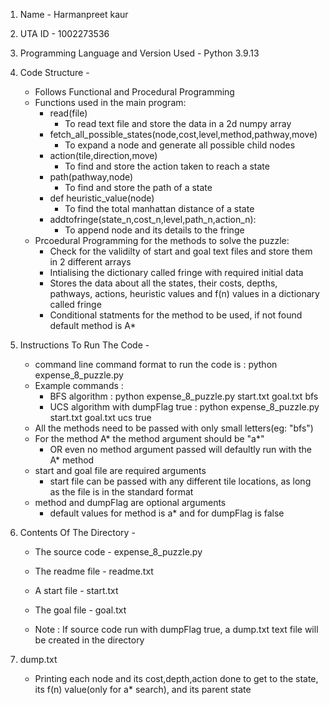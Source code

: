 1. Name - Harmanpreet kaur

2. UTA ID - 1002273536

3. Programming Language and Version Used - Python 3.9.13

4. Code Structure - 
    - Follows Functional and Procedural Programming
    - Functions used in the main program:
        - read(file)
            - To read text file and store the data in a 2d numpy array
        - fetch_all_possible_states(node,cost,level,method,pathway,move)
            - To expand a node and generate all possible child nodes
        - action(tile,direction,move)
            - To find and store the action taken to reach a state
        - path(pathway,node)
            - To find and store the path of a state
        - def heuristic_value(node)
            - To find the total manhattan distance of a state
        - addtofringe(state_n,cost_n,level,path_n,action_n):
            - To append node and its details to the fringe
    - Prcoedural Programming for the methods to solve the puzzle:
        - Check for the validilty of start and goal text files and store them in 2 different arrays
        - Intialising the dictionary called fringe with required initial data
        - Stores the data about all the states, their costs, depths, pathways, actions, heuristic values and f(n) values in a dictionary called fringe
        - Conditional statments for the method to be used, if not found default method is A* 

5. Instructions To Run The Code - 
    - command line command format to run the code is :
        python expense_8_puzzle.py <start-file> <goal-file> <method> <dump-flag>
    - Example commands :
        - BFS algorithm :
            python expense_8_puzzle.py start.txt goal.txt bfs
        - UCS algorithm with dumpFlag true :
            python expense_8_puzzle.py start.txt goal.txt ucs true
    - All the methods need to be passed with only small letters(eg: "bfs") 
    - For the method A* the method argument should be "a\*" 
        - OR even no method argument passed will defaultly run with the A* method
    - start and goal file are required arguments
        - start file can be passed with any different tile locations, as long as the file is in the standard format
    - method and dumpFlag are optional arguments
        - default values for method is a* and for dumpFlag is false
    
6. Contents Of The Directory - 
    - The source code - expense_8_puzzle.py
    - The readme file - readme.txt
    - A start file - start.txt
    - The goal file - goal.txt

    - Note :
        If source code run with dumpFlag true, a dump.txt text file will be created in the directory


7. dump.txt
    - Printing each node and its cost,depth,action done to get to the state, its f(n) value(only for a* search), and its parent state


